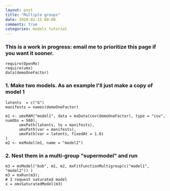 ```yaml
---
layout: post
title: "Multiple groups"
date: 2020-02-15 00:00
comments: true
categories: models tutorial
---
```


### This is a work in progress: email me to prioritize this page if you want it sooner.

```splus
require(OpenMx)
require(umx)
data(demoOneFactor)
```

### 1. Make two models. As an example I'll just make a copy of model 1

```splus
latents  = c("G")
manifests = names(demoOneFactor)

m1 <- umxRAM("model1", data = mxData(cov(demoOneFactor), type = "cov", numObs = 500),
      umxPath(latents, to = manifests),
      umxPath(var = manifests),
      umxPath(var = latents, fixedAt = 1.0)
)
m2 <- mxModel(m1, name = "model2")
```

### 2. Nest them in a multi-group "supermodel" and run

```splus
m3 = mxModel("bob", m1, m2, mxFitFunctionMultigroup(c("model1", "model2")) )
m3 = mxRun(m3);
# 3 request saturated model
x = omxSaturatedModel(m3)
```

